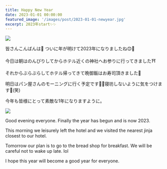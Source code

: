 ```yaml
---
title: Happy New Year
date: 2023-01-01 00:00:00
featured_image: '/images/post/2023-01-01-newyear.jpg'
excerpt: 2023年start✨✨
---
```


![](https://yutarochan.github.io/yurumina/images/post/2023-01-01-newyear.jpg)

皆さんこんばんは🌙
ついに年が明けて2023年になりましたね😊🫶

今日は朝はのんびりしてからホテル近くの神社へお参りに行ってきました⛩

それからぶらぶらしてホテル帰ってきて晩御飯はお寿司頂きました🍣

明日はパン屋さんのモーニングに行く予定です🍞💓寝坊しないように気をつけます🫡(笑)

今年も皆様にとって素敵な1年になりますように。

![](https://yutarochan.github.io/yurumina/images/post/2023-01-01-nysushi.jpg)

Good evening everyone. 
Finally the year has begun and is now 2023. 

This morning we leisurely left the hotel and we visited the nearest jinja closest to our hotel. 

Tomorrow our plan is to go to the bread shop for breakfast.  We will be careful not to wake up late.  lol 

I hope this year will become a good year for everyone. 
